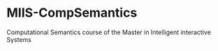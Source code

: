 # MIIS-CompSemantics
Computational Semantics course of the Master in Intelligent interactive Systems

